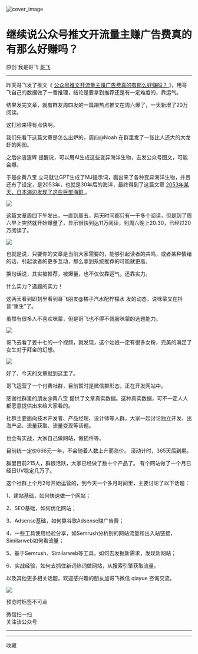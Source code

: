 ![cover_image](https://mmbiz.qpic.cn/sz_mmbiz_jpg/LBrX00GQeicv68NcmxG7FVSSgmm2ialKwqN7Q6wSibkyp8DFwLDX5mDhSZ5MZR7tIH6giamuF9XI3oTmBpUExe3aNw/0?wx_fmt=jpeg)

#  继续说公众号推文开流量主赚广告费真的有那么好赚吗？

原创  我是哥飞  [ 哥飞 ](javascript:void\(0\);)

__ _ _ _ _

昨天哥飞发了推文《 [ 公众号推文开流量主赚广告费真的有那么好赚吗？
](http://mp.weixin.qq.com/s?__biz=MjM5OTIzMzYyMA==&mid=2650079941&idx=1&sn=0ac8cf0927244ae0cf7b89d7282133d5&chksm=bf3f33fe8848bae850b34d3796e41f8883b5fc1a8367776df4455a61e7948803124e374663ca&scene=21#wechat_redirect)
》，用哥飞自己的数据做了一番推理，结论是要拿到推荐还是有一定难度的，靠运气。  

结果发完文章，就有群友周四发的一篇蹭热点推文在周六爆了，一天新增了20万阅读。  

这打脸来得有点快啊。  

我们先看下这篇文章是怎么出炉的，周四@Noah 在群里发了一张比人还大的大龙虾的网图。  

之后@渣渣辉 提醒说，可以用AI生成这些变异海洋生物，去发公众号图文，可能会爆。  

于是@黄八宝 立马就让GPT生成了MJ提示词，画出来了各种变异海洋生物，并且还有了设定，是2053年，也就是30年后的海洋，最终得到了这篇文章 [
2053年某天，日本海边发现了这些巨型海鲜
](http://mp.weixin.qq.com/s?__biz=MjM5ODEzMTcwNA==&mid=2247484113&idx=1&sn=7d7e400e6cf3ad8904ab46731a1a97d0&chksm=a6ce204691b9a9509dcc1381f77afa5146961aab810fe693c5530555b18947c3a3d29bbe8e00&scene=21#wechat_redirect)
。  

![](https://mmbiz.qpic.cn/sz_mmbiz_jpg/LBrX00GQeicv68NcmxG7FVSSgmm2ialKwqtcfOrn5rD9GiclGs6biagM64ic8QWtJRay9SFEF5fjI7p2YEkRYKraAzg/640?wx_fmt=jpeg)

这篇文章周四下午发出，一直到周五，两天时间都只有一千多个阅读，但是到了周六早上突然就开始爆量了，显示很快到达11万阅读，到周六晚上20:30，已经过20万阅读了。  

![](https://mmbiz.qpic.cn/sz_mmbiz_jpg/LBrX00GQeicv68NcmxG7FVSSgmm2ialKwqLQiboHMXEW76NX7QmjJcvPCFOEylQM45jy5WHP6GZo4ibmoNApBxYZVQ/640?wx_fmt=jpeg)

也就是说，只要你的文章是当前大家需要的，能够引起读者的共鸣，或者某种情绪的话，引起读者的更多互动，那么拿到系统推荐的可能就更高。  

换句话说，其实被推荐，被爆量，也不仅仅靠运气，还靠实力。  

什么实力？选题的实力！

这两天看到即刻里看到哥飞朋友@橘子汽水配柠檬水 发的动态，说咪蒙又在抖音“重生”了。

虽然有很多人不喜欢咪蒙，但是哥飞也不得不佩服咪蒙的选题能力。  

![](https://mmbiz.qpic.cn/sz_mmbiz_png/LBrX00GQeicv68NcmxG7FVSSgmm2ialKwqFv22J0zBzibZmstLhBW1GF4Xm9thnGXOGuk96lmJm1lg83SzR47m5UA/640?wx_fmt=png)

哥飞去看了姜十七的一个视频，就发现，这个姑娘一定有很多女粉，完美的满足了女生对于拜金的幻想。  

![](https://mmbiz.qpic.cn/sz_mmbiz_jpg/LBrX00GQeicv68NcmxG7FVSSgmm2ialKwqZ15wT6ds3REcQXaSG07b6NVCIH9icJao8gDb0WibIYkcoTicATDEk2Ybw/640?wx_fmt=jpeg)

好了，今天的文章就到这里了。

哥飞运营了一个付费社群，目前暂时是微信群形态，正在开发网站中。

感谢社群里的朋友@黄八宝 提供了文章真实数据。这种真实数据，可不一定人人都愿意提供出来给大家看的。

社群主要面向技术开发者、产品经理、设计师等人群，大家一起讨论独立开发、出海产品、流量获取、流量变现等话题。

也会有实战，大家自己做网站，做插件等。  

目前统一定价666元一年，不会随着人数上升而涨价。  滚动计时，365天后到期。  

群里目前215人，群很活跃，大家已经做了数十个产品了。  有个网站做了一个月已经日UV稳定几万了。

这个社群上个月2号开始运营的，到今天一个多月时间里，主要讨论了以下话题：

1、建站基础，如何快速做一个网站；

2、SEO基础，如何优化网站；

3、Adsense基础，如何靠谷歌Adsense赚广告费；

4、一些工具使用经验分享，如Semrush分析别的网站流量和出入站链接，Similarweb如何看流量；

5、基于Semrush、Similarweb等工具，如何去发掘新需求，发现新网站；

6、实战经验，如何去抓住新词热词做网站，从搜索引擎获取流量。

以及其他更多相关话题，欢迎感兴趣的朋友加哥飞微信 qiayue 咨询交流。

![](https://mmbiz.qpic.cn/sz_mmbiz_png/LBrX00GQeicsG8Pro6O9Hu75bIIiafZVPs3qlYeaNNJ1BpqNplEGgibL5m1bcq8a1N1rzoI5lia8aJjtHfgiaAADJJQ/640?wx_fmt=png)

  

预览时标签不可点

微信扫一扫  
关注该公众号





****



****



  收藏

